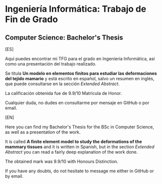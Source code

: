 # Ingeniería Informática: Trabajo de Fin de Grado

## Computer Science: Bachelor's Thesis

[ES]

Aquí puedes encontrar mi TFG para el grado en Ingeniería Informática, así como una presentación del trabajo realizado.

Se titula **Un modelo en elementos finitos para estudiar las deformaciones del tejido mamario** y está escrito en español, salvo un resumen en inglés, que puede consultarse en la sección *Extended Abstract*.

La calificación obtenida fue de 9.9/10 Matrícula de Honor.

Cualquier duda, no dudes en consultarme por mensaje en GitHub o por email.

[EN]

Here you can find my Bachelor's Thesis for the BSc in Computer Science, as well as a presentation of the work.

It is called **A finite element model to study the deformations of the mammary tissues** and it is written in Spanish, but in the section *Extended Abstract* you can read a fairly deep explanation of the work done.

The obtained mark was 9.9/10 with Honours Distinction.

If you have any doubts, do not hesitate to message me either in GitHub or by email.
